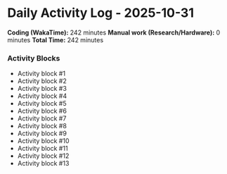 # Daily Activity Log - 2025-10-31

**Coding (WakaTime):** 242 minutes
**Manual work (Research/Hardware):** 0 minutes
**Total Time:** 242 minutes

### Activity Blocks
- Activity block #1
- Activity block #2
- Activity block #3
- Activity block #4
- Activity block #5
- Activity block #6
- Activity block #7
- Activity block #8
- Activity block #9
- Activity block #10
- Activity block #11
- Activity block #12
- Activity block #13

